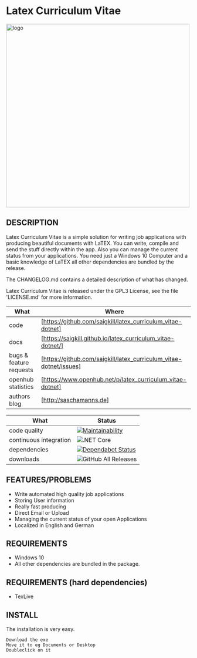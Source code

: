 # Latex Curriculum Vitae

<img src="https://raw.githubusercontent.com/saigkill/latex_curriculum_vitae-dotnet/master/latex_curriculum_vitae/Assets/images/default.png" align="center" alt="logo" width="500"/>

## DESCRIPTION

Latex Curriculum Vitae is a simple solution for writing job applications with producing beautiful documents with LaTEX.
You can write, compile and send the stuff directly within the app. Also you can manage the current status from your applications. You need just a Windows 10 Computer and a basic knowledge of LaTEX all other dependencies are bundled by the release.

The CHANGELOG.md contains a detailed description of what has changed.

Latex Curriculum Vitae is released under the GPL3 License, see the file 'LICENSE.md' for more information.

|What|Where|
|-----|-------------------------------------------------------------------------------------|
|code  | [https://github.com/saigkill/latex_curriculum_vitae-dotnet] |
|docs | [https://saigkill.github.io/latex_curriculum_vitae-dotnet/] |
|bugs & feature requests  | [https://github.com/saigkill/latex_curriculum_vitae-dotnet/issues] |
|openhub statistics | [https://www.openhub.net/p/latex_curriculum_vitae-dotnet] |
|authors blog | [http://saschamanns.de] |

| What | Status |
|-------------------------|----------------------------------------------------------------------------------------------------------------------------------------------------------------------------|
|code quality | [![Maintainability](https://api.codeclimate.com/v1/badges/976914ee0f04dbd277c2/maintainability)](https://codeclimate.com/github/saigkill/latex_curriculum_vitae-dotnet/maintainability) |
|continuous integration | ![.NET Core](https://github.com/saigkill/latex_curriculum_vitae-dotnet/workflows/.NET%20Core/badge.svg) |
|dependencies|[![Dependabot Status](https://api.dependabot.com/badges/status?host=github&repo=saigkill/latex_curriculum_vitae-dotnet)](https://dependabot.com) |
|downloads|![GitHub All Releases](https://img.shields.io/github/downloads/saigkill/latex_curriculum_vitae-dotnet/total)|

## FEATURES/PROBLEMS

* Write automated high quality job applications
* Storing User information
* Really fast producing
* Direct Email or Upload
* Managing the current status of your open Applications
* Localized in English and German

## REQUIREMENTS

* Windows 10
* All other dependencies are bundled in the package.

## REQUIREMENTS (hard dependencies)

* TexLive

## INSTALL

The installation is very easy.

    Download the exe
    Move it to eg Documents or Desktop
    Doubleclick on it